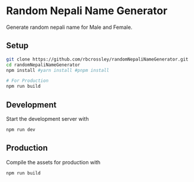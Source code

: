 # Random Nepali Name Generator

Generate random nepali name for Male and Female.

## Setup

```bash
git clone https://github.com/rbcrossley/randomNepaliNameGenerator.git
cd randomNepaliNameGenerator
npm install #yarn install #pnpm install

# For Production
npm run build
```


## Development

Start the development server with

```bash
npm run dev
```

## Production

Compile the assets for production with

```bash
npm run build
```
